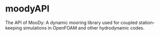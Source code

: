 # moodyAPI
The API of MooDy: A dynamic mooring library used for coupled station-keeping simulations in OpenFOAM and other hydrodynamic codes.
